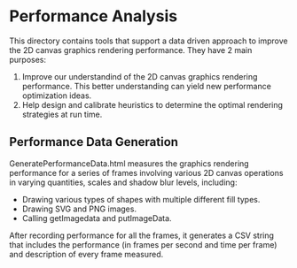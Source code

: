 Performance Analysis
===

This directory contains tools that support a data driven approach to improve the 2D canvas graphics rendering performance. They have 2 main purposes:
1. Improve our understandind of the 2D canvas graphics rendering performance. This better understanding can yield new performance optimization ideas.
2. Help design and calibrate heuristics to determine the optimal rendering strategies at run time.

Performance Data Generation
---

GeneratePerformanceData.html measures the graphics rendering performance for a series of frames involving various 2D canvas operations in varying quantities, scales and shadow blur levels, including:
 - Drawing various types of shapes with multiple different fill types.
 - Drawing SVG and PNG images.
 - Calling getImagedata and putImageData.

After recording performance for all the frames, it generates a CSV string that includes the performance (in frames per second and time per frame) and description of every frame measured.

